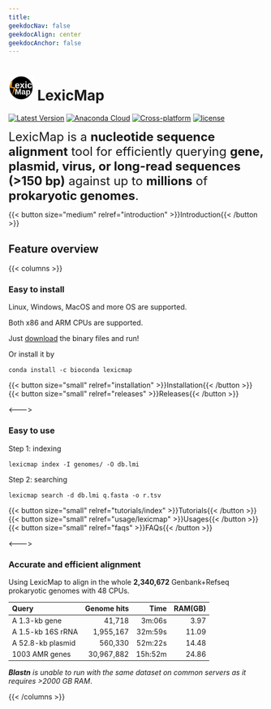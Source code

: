 ```yaml
---
title:
geekdocNav: false
geekdocAlign: center
geekdocAnchor: false
---
```

# <img src="logo.svg" width="50"/> LexicMap
<!-- markdownlint-capture -->
<!-- markdownlint-disable MD033 -->
<!-- markdownlint-restore -->

[![Latest Version](https://img.shields.io/github/release/shenwei356/LexicMap.svg?style=flat?maxAge=86400)](https://github.com/shenwei356/LexicMap/releases)
[![Anaconda Cloud](https://anaconda.org/bioconda/lexicmap/badges/version.svg)](https://anaconda.org/bioconda/lexicmap)
[![Cross-platform](https://img.shields.io/badge/platform-any-ec2eb4.svg?style=flat)](http://bioinf.shenwei.me/LexicMap/installation/)
[![license](https://img.shields.io/github/license/shenwei356/taxonkit.svg?maxAge=2592000)](https://github.com/shenwei356/taxonkit/blob/master/LICENSE)



<font size=5rem>LexicMap is a **nucleotide sequence alignment** tool for efficiently querying **gene, plasmid, virus, or long-read sequences (>150 bp)** against up to **millions** of **prokaryotic genomes**.</font>


{{< button size="medium" relref="introduction" >}}Introduction{{< /button >}}



## Feature overview

{{< columns >}}

### Easy to install

Linux, Windows, MacOS and more OS are supported.

Both x86 and ARM CPUs are supported.

Just [download](https://github.com/shenwei356/lexicmap/releases) the binary files and run!


Or install it by

    conda install -c bioconda lexicmap


{{< button size="small" relref="installation" >}}Installation{{< /button >}}
{{< button size="small" relref="releases" >}}Releases{{< /button >}}

<--->

### Easy to use

Step 1: indexing

    lexicmap index -I genomes/ -O db.lmi

Step 2: searching

    lexicmap search -d db.lmi q.fasta -o r.tsv

{{< button size="small" relref="tutorials/index" >}}Tutorials{{< /button >}}
{{< button size="small" relref="usage/lexicmap" >}}Usages{{< /button >}}
{{< button size="small" relref="faqs" >}}FAQs{{< /button >}}

<--->

### Accurate and efficient alignment

Using LexicMap to align in the whole **2,340,672** Genbank+Refseq prokaryotic genomes with 48 CPUs.

|Query            |Genome hits|Time   |RAM(GB)|
|:----------------|----------:|------:|------:|
|A 1.3-kb gene    |41,718     |3m:06s |3.97   |
|A 1.5-kb 16S rRNA|1,955,167  |32m:59s|11.09  |
|A 52.8-kb plasmid|560,330    |52m:22s|14.48  |
|1003 AMR genes   |30,967,882 |15h:52m|24.86  |


***Blastn** is unable to run with the same dataset on common servers as it requires >2000 GB RAM*.


{{< /columns >}}

